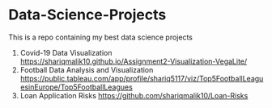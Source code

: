 # Data-Science-Projects
This is a repo containing my best data science projects

1. Covid-19 Data Visualization
   https://shariqmalik10.github.io/Assignment2-Visualization-VegaLite/
2. Football Data Analysis and Visualization
   https://public.tableau.com/app/profile/shariq5117/viz/Top5FootballLeaguesinEurope/Top5FootballLeagues
3. Loan Application Risks
   https://github.com/shariqmalik10/Loan-Risks

